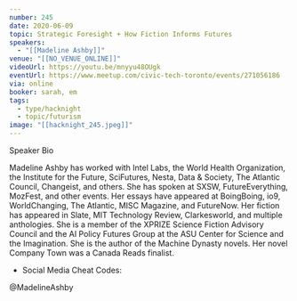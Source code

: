 ```yaml
---
number: 245
date: 2020-06-09
topic: Strategic Foresight + How Fiction Informs Futures
speakers:
  - "[[Madeline Ashby]]"
venue: "[[NO_VENUE_ONLINE]]"
videoUrl: https://youtu.be/mnyyu48OUgk
eventUrl: https://www.meetup.com/civic-tech-toronto/events/271056186
via: online
booker: sarah, em
tags:
  - type/hacknight
  - topic/futurism
image: "[[hacknight_245.jpeg]]"
---
```


Speaker Bio

Madeline Ashby has worked with Intel Labs, the World Health Organization, the Institute for the Future, SciFutures, Nesta, Data & Society, The Atlantic Council, Changeist, and others. She has spoken at SXSW, FutureEverything, MozFest, and other events. Her essays have appeared at BoingBoing, io9, WorldChanging, The Atlantic, MISC Magazine, and FutureNow. Her fiction has appeared in Slate, MIT Technology Review, Clarkesworld, and multiple anthologies. She is a member of the XPRIZE Science Fiction Advisory Council and the AI Policy Futures Group at the ASU Center for Science and the Imagination. She is the author of the Machine Dynasty novels. Her novel Company Town was a Canada Reads finalist.

+ Social Media Cheat Codes:

@MadelineAshby
